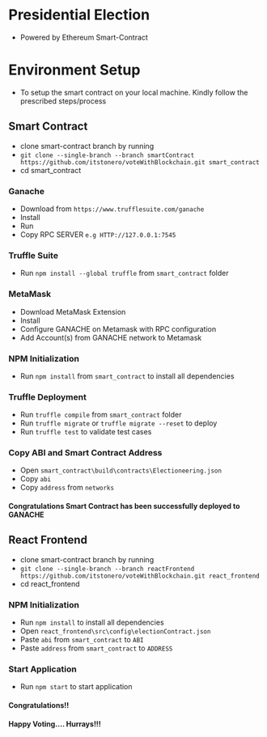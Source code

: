 # Presidential Election 
 - Powered by Ethereum Smart-Contract

# Environment Setup
 - To setup the smart contract on your local machine. Kindly follow the prescribed steps/process
## Smart Contract
 - clone smart-contract branch by running 
 - `git clone --single-branch --branch smartContract https://github.com/itstonero/voteWithBlockchain.git smart_contract`
 - cd smart_contract
### Ganache
 - Download from `https://www.trufflesuite.com/ganache`
 - Install 
 - Run
 - Copy RPC SERVER `e.g HTTP://127.0.0.1:7545`
### Truffle Suite
 - Run `npm install --global truffle` from `smart_contract` folder
### MetaMask
 - Download MetaMask Extension
 - Install 
 - Configure GANACHE on Metamask with RPC configuration
 - Add Account(s) from GANACHE network to Metamask
### NPM Initialization
 - Run `npm install` from `smart_contract` to install all dependencies
### Truffle Deployment
 - Run `truffle compile` from `smart_contract` folder
 - Run `truffle migrate` or `truffle migrate --reset` to deploy
 - Run `truffle test` to validate test cases

### Copy ABI and Smart Contract Address
 - Open `smart_contract\build\contracts\Electioneering.json`
 - Copy `abi`
 - Copy `address` from `networks`
 #### Congratulations Smart Contract has been successfully deployed to GANACHE

## React Frontend
 - clone smart-contract branch by running 
 - `git clone --single-branch --branch reactFrontend https://github.com/itstonero/voteWithBlockchain.git react_frontend`
 - cd react_frontend

 ### NPM Initialization
 - Run `npm install` to install all dependencies
 - Open `react_frontend\src\config\electionContract.json`
 - Paste `abi` from `smart_contract` to `ABI`
 - Paste `address` from `smart_contract` to `ADDRESS`

### Start Application
 - Run `npm start` to start application

#### Congratulations!!
#### Happy Voting.... Hurrays!!!



